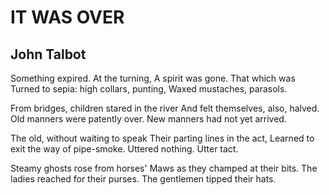 # IT WAS OVER
## John Talbot
Something expired. At the turning,
A spirit was gone. That which was
Turned to sepia: high collars, punting,
Waxed mustaches, parasols.

From bridges, children stared in the river
And felt themselves, also, halved.
Old manners were patently over.
New manners had not yet arrived.

The old, without waiting to speak
Their parting lines in the act,
Learned to exit the way of pipe-smoke.
Uttered nothing. Utter tact.

Steamy ghosts rose from horses'
Maws as they champed at their bits.
The ladies reached for their purses.
The gentlemen tipped their hats.